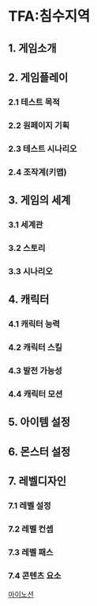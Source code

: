 # TFA:침수지역
## 1. 게임소개

## 2. 게임플레이
### 2.1 테스트 목적
### 2.2 원페이지 기획
### 2.3 테스트 시나리오
### 2.4 조작계(키맵)

## 3. 게임의 세계
### 3.1 세계관
### 3.2 스토리
### 3.3 시나리오

## 4. 캐릭터
### 4.1 캐릭터 능력
### 4.2 캐릭터 스킬
### 4.3 발전 가능성
### 4.4 캐릭터 모션

## 5. 아이템 설정
## 6. 몬스터 설정
## 7. 레벨디자인
### 7.1 레벨 설정
### 7.2 레벨 컨셉
### 7.3 레벨 패스
### 7.4 콘텐츠 요소



[마이노션](https://www.notion.so/TFA-c4e522b68563464183f9efc698ba8260?pvs=4)
